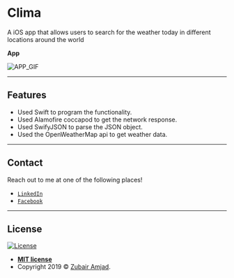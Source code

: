 # Clima

A iOS app that allows users to search for the weather today in different locations around the world

**App**

![APP_GIF](APP_GIF.gif)

---

## Features

- Used Swift to program the functionality.
- Used Alamofire coccapod to get the network response.
- Used SwifyJSON to parse the JSON object.
- Used the OpenWeatherMap api to get weather data.
---

## Contact

Reach out to me at one of the following places!

- <a href="https://www.linkedin.com/in/zubair-amjad/" target="_blank">`LinkedIn`</a>
- <a href="https://www.facebook.com/ZubairAmjad" target="_blank">`Facebook`</a>

---

## License

[![License](http://img.shields.io/:license-mit-blue.svg?style=flat-square)](http://badges.mit-license.org)

- **[MIT license](http://opensource.org/licenses/mit-license.php)**
- Copyright 2019 © <a href="https://github.com/amjadz" target="_blank">Zubair Amjad</a>.
